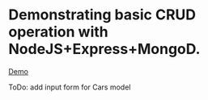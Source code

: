 # Demonstrating basic CRUD operation with NodeJS+Express+MongoD. 
[Demo](https://crud-express-mongo.herokuapp.com)


ToDo:
add input form for Cars model
